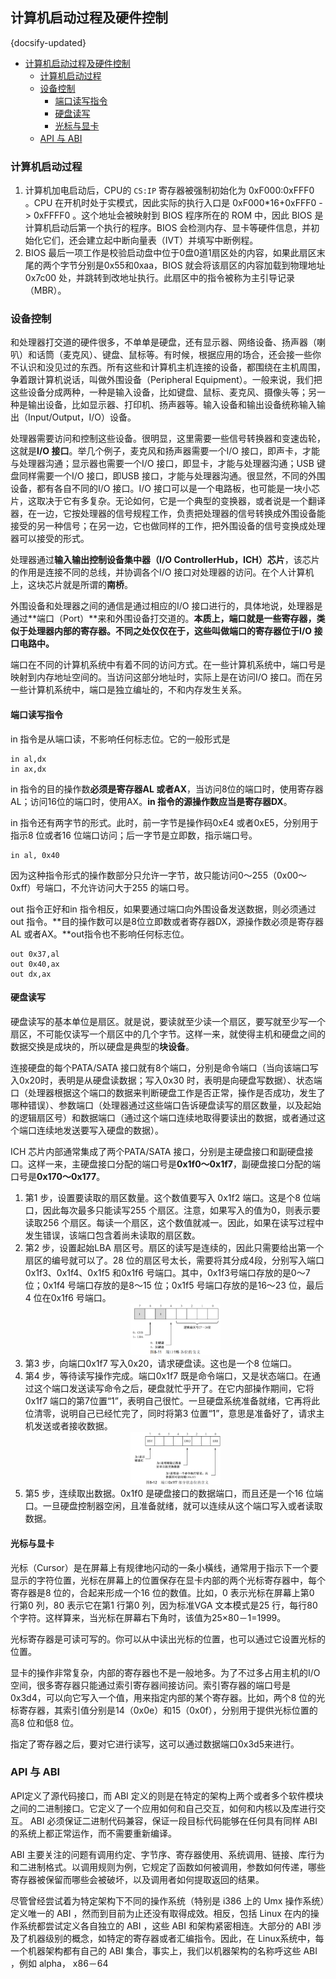 ## 计算机启动过程及硬件控制
{docsify-updated}

- [计算机启动过程及硬件控制](#计算机启动过程及硬件控制)
  - [计算机启动过程](#计算机启动过程)
  - [设备控制](#设备控制)
    - [端口读写指令](#端口读写指令)
    - [硬盘读写](#硬盘读写)
    - [光标与显卡](#光标与显卡)
  - [API 与 ABI](#api-与-abi)

### 计算机启动过程

1. 计算机加电启动后，CPU的 `CS:IP` 寄存器被强制初始化为 0xF000:0xFFF0 。CPU 在开机时处于实模式，因此实际的执行入口是 0xF000*16+0xFFF0 -> 0xFFFF0 。这个地址会被映射到 BIOS 程序所在的 ROM 中，因此 BIOS 是计算机启动后第一个执行的程序。BIOS 会检测内存、显卡等硬件信息，并初始化它们，还会建立起中断向量表（IVT）并填写中断例程。
2. BIOS 最后一项工作是校验启动盘中位于0盘0道1扇区处的内容，如果此扇区末尾的两个字节分别是0x55和0xaa，BIOS 就会将该扇区的内容加载到物理地址 0x7c00 处，并跳转到改地址执行。此扇区中的指令被称为主引导记录（MBR）。

### 设备控制
和处理器打交道的硬件很多，不单单是硬盘，还有显示器、网络设备、扬声器（喇叭）和话筒（麦克风）、键盘、鼠标等。有时候，根据应用的场合，还会接一些你不认识和没见过的东西。所有这些和计算机主机连接的设备，都围绕在主机周围，争着跟计算机说话，叫做外围设备（Peripheral Equipment）。一般来说，我们把这些设备分成两种，一种是输入设备，比如键盘、鼠标、麦克风、摄像头等；另一种是输出设备，比如显示器、打印机、扬声器等。输入设备和输出设备统称输入输出（Input/Output，I/O）设备。

处理器需要访问和控制这些设备。很明显，这里需要一些信号转换器和变速齿轮，这就是**I/O 接口**。举几个例子，麦克风和扬声器需要一个I/O 接口，即声卡，才能与处理器沟通；显示器也需要一个I/O 接口，即显卡，才能与处理器沟通；USB 键盘同样需要一个I/O 接口，即USB 接口，才能与处理器沟通。很显然，不同的外围设备，都有各自不同的I/O 接口。I/O 接口可以是一个电路板，也可能是一块小芯片，这取决于它有多复杂。无论如何，它是一个典型的变换器，或者说是一个翻译器，在一边，它按处理器的信号规程工作，负责把处理器的信号转换成外围设备能接受的另一种信号；在另一边，它也做同样的工作，把外围设备的信号变换成处理器可以接受的形式。

处理器通过**输入输出控制设备集中器（I/O ControllerHub，ICH）芯片**，该芯片的作用是连接不同的总线，并协调各个I/O 接口对处理器的访问。在个人计算机上，这块芯片就是所谓的**南桥**。

外围设备和处理器之间的通信是通过相应的I/O 接口进行的，具体地说，处理器是通过**端口（Port）**来和外围设备打交道的。**本质上，端口就是一些寄存器，类似于处理器内部的寄存器。不同之处仅仅在于，这些叫做端口的寄存器位于I/O 接口电路中。**

端口在不同的计算机系统中有着不同的访问方式。在一些计算机系统中，端口号是映射到内存地址空间的。当访问这部分地址时，实际上是在访问I/O 接口。而在另一些计算机系统中，端口是独立编址的，不和内存发生关系。

#### 端口读写指令
in 指令是从端口读，不影响任何标志位。它的一般形式是
```
in al,dx
in ax,dx
```
in 指令的目的操作数**必须是寄存器AL 或者AX**，当访问8位的端口时，使用寄存器AL；访问16位的端口时，使用AX。**in 指令的源操作数应当是寄存器DX**。

in 指令还有两字节的形式。此时，前一字节是操作码0xE4 或者0xE5，分别用于指示8 位或者16 位端口访问；后一字节是立即数，指示端口号。
```
in al, 0x40
```
因为这种指令形式的操作数部分只允许一字节，故只能访问0～255（0x00～0xff）号端口，不允许访问大于255 的端口号。

out 指令正好和in 指令相反，如果要通过端口向外围设备发送数据，则必须通过out 指令。**目的操作数可以是8位立即数或者寄存器DX，源操作数必须是寄存器AL 或者AX。**out指令也不影响任何标志位。
```
out 0x37,al
out 0x40,ax
out dx,ax
```

#### 硬盘读写
硬盘读写的基本单位是扇区。就是说，要读就至少读一个扇区，要写就至少写一个扇区，不可能仅读写一个扇区中的几个字节。这样一来，就使得主机和硬盘之间的数据交换是成块的，所以硬盘是典型的**块设备**。

连接硬盘的每个PATA/SATA 接口就有8个端口，分别是命令端口（当向该端口写入0x20时，表明是从硬盘读数据；写入0x30 时，表明是向硬盘写数据）、状态端口（处理器根据这个端口的数据来判断硬盘工作是否正常，操作是否成功，发生了哪种错误）、参数端口（处理器通过这些端口告诉硬盘读写的扇区数量，以及起始的逻辑扇区号）和数据端口（通过这个端口连续地取得要读出的数据，或者通过这个端口连续地发送要写入硬盘的数据）。

ICH 芯片内部通常集成了两个PATA/SATA 接口，分别是主硬盘接口和副硬盘接口。这样一来，主硬盘接口分配的端口号是**0x1f0～0x1f7**，副硬盘接口分配的端口号是**0x170～0x177**。

1. 第1 步，设置要读取的扇区数量。这个数值要写入 0x1f2 端口。这是个8 位端口，因此每次最多只能读写255 个扇区。注意，如果写入的值为0，则表示要读取256 个扇区。每读一个扇区，这个数值就减一。因此，如果在读写过程中发生错误，该端口包含着尚未读取的扇区数。
2. 第2 步，设置起始LBA 扇区号。扇区的读写是连续的，因此只需要给出第一个扇区的编号就可以了。28 位的扇区号太长，需要将其分成4段，分别写入端口0x1f3、0x1f4、0x1f5 和0x1f6 号端口。其中，0x1f3号端口存放的是0～7 位；0x1f4 号端口存放的是8～15 位；0x1f5 号端口存放的是16～23 位，最后4 位在0x1f6 号端口。
   <center><img src="pics/0x1f6.jpg" width="30%"></center>
3. 第3 步，向端口0x1f7 写入0x20，请求硬盘读。这也是一个8 位端口。
4. 第4 步，等待读写操作完成。端口0x1f7 既是命令端口，又是状态端口。在通过这个端口发送读写命令之后，硬盘就忙乎开了。在它内部操作期间，它将0x1f7 端口的第7位置“1”，表明自己很忙。一旦硬盘系统准备就绪，它再将此位清零，说明自己已经忙完了，同时将第3 位置“1”，意思是准备好了，请求主机发送或者接收数据。
   <center><img src="pics/0x1f7.jpg" width="30%"></center>
5. 第5 步，连续取出数据。0x1f0 是硬盘接口的数据端口，而且还是一个16 位端口。一旦硬盘控制器空闲，且准备就绪，就可以连续从这个端口写入或者读取数据。

#### 光标与显卡
光标（Cursor）是在屏幕上有规律地闪动的一条小橫线，通常用于指示下一个要显示的字符位置，光标在屏幕上的位置保存在显卡内部的两个光标寄存器中，每个寄存器是8 位的，合起来形成一个16 位的数值。比如，0 表示光标在屏幕上第0 行第0 列，80 表示它在第1 行第0 列，因为标准VGA 文本模式是25 行，每行80 个字符。这样算来，当光标在屏幕右下角时，该值为25×80－1=1999。

光标寄存器是可读可写的。你可以从中读出光标的位置，也可以通过它设置光标的位置。

显卡的操作非常复杂，内部的寄存器也不是一般地多。为了不过多占用主机的I/O 空间，很多寄存器只能通过索引寄存器间接访问。索引寄存器的端口号是0x3d4，可以向它写入一个值，用来指定内部的某个寄存器。比如，两个8 位的光标寄存器，其索引值分别是14（0x0e）和15（0x0f），分别用于提供光标位置的高8 位和低8 位。

指定了寄存器之后，要对它进行读写，这可以通过数据端口0x3d5来进行。

### API 与 ABI
API定义了源代码接口，而 ABI 定义的则是在特定的架构上两个或者多个软件模块之间的二进制接口。它定义了一个应用如何和自己交互，如何和内核以及库进行交互。 ABI 必须保证二进制代码兼容，保证一段目标代码能够在任何具有同样 ABI 的系统上都正常运作，而不需要重新编译。

ABI 主要关注的问题有调用约定、字节序、寄存器使用、系统调用、链接、库行为和二进制格式。以调用规则为例，它规定了函数如何被调用，参数如何传递，哪些寄存器被保留而哪些会被破坏，以及调用者如何提取返回的结果。

尽管曾经尝试着为特定架构下不同的操作系统（特别是 i386 上的 Umx 操作系统）定义唯一的 ABI ，然而到目前为止还没有取得成效。相反，包括 Linux 在内的操作系统都尝试定义各自独立的 ABI ，这些 ABI 和架构紧密相连。大部分的 ABI 涉及了机器级别的概念，如特定的寄存器或者汇编指令。因此，在 Linux系统中，每一个机器架构都有自己的 ABI 集合，事实上，我们以机器架构的名称呼这些 ABI ，例如 alpha， x86－64